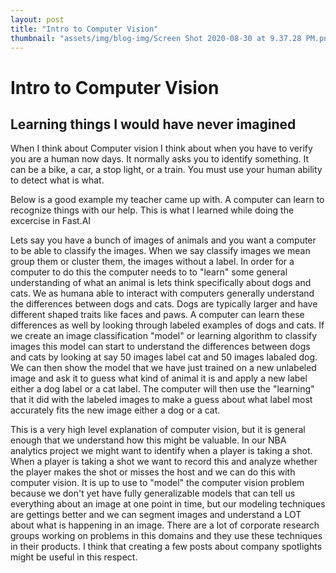 ```yaml
---
layout: post
title: "Intro to Computer Vision"
thumbnail: "assets/img/blog-img/Screen Shot 2020-08-30 at 9.37.28 PM.png"
---
```


# Intro to Computer Vision

## Learning things I would have never imagined

When I think about Computer vision I think about when you have to verify you are a human now days.  It normally asks you to identify something.  It can be 
a bike, a car, a stop light, or a train.  You must use your human ability to detect what is what.  

Below is a good example my teacher came up with.  A computer can learn to recognize things with our help.  This is what I learned while doing the excercise in Fast.AI

Lets say you have a bunch of images of animals and you want a computer to be able to classify the images. When we say classify images we mean group them or cluster them, the images without a label. In order for a computer to do this the computer needs to to "learn" some general understanding of what an animal is lets think specifically about dogs and cats. We as humana able to interact with computers generally understand the differences between dogs and cats. Dogs are typically larger and have different shaped traits like faces and paws. A computer can learn these differences as well by looking through labeled examples of dogs and cats. If we create an image classification "model" or learning algorithm to classify images this model can start to understand the differences between dogs and cats by looking at say 50 images label cat and 50 images labaled dog. We can then show the model that we have just trained on a new unlabeled image and ask it to guess what kind of animal it is and apply a new label either a dog label or a cat label. The computer will then use the "learning" that it did with the labeled images to make a guess about what label most accurately fits the new image either a dog or a cat.

This is a very high level explanation of computer vision, but it is general enough that we understand how this might be valuable. In our NBA analytics project we might want to identify when a player is taking a shot. When a player is taking a shot we want to record this and analyze whether the player makes the shot or misses the host and we can do this with computer vision. It is up to use to "model" the computer vision problem because we don't yet have fully generalizable models that can tell us everything about an image at one point in time, but our modeling techniques are gettings better and we can segment images and understand a LOT about what is happening in an image. There are a lot of corporate research groups working on problems in this domains and they use these techniques in their products. I think that creating a few posts about company spotlights might be useful in this respect.
